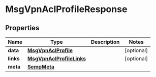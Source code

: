 
# MsgVpnAclProfileResponse

## Properties
Name | Type | Description | Notes
------------ | ------------- | ------------- | -------------
**data** | [**MsgVpnAclProfile**](MsgVpnAclProfile.md) |  |  [optional]
**links** | [**MsgVpnAclProfileLinks**](MsgVpnAclProfileLinks.md) |  |  [optional]
**meta** | [**SempMeta**](SempMeta.md) |  | 




